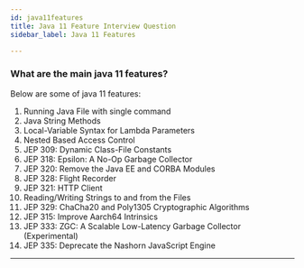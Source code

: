 ```yaml
---
id: java11features
title: Java 11 Feature Interview Question
sidebar_label: Java 11 Features

---
```


### What are the main java 11 features?
Below are some of java 11 features: 

1. Running Java File with single command
1. Java String Methods
1. Local-Variable Syntax for Lambda Parameters
1. Nested Based Access Control
1. JEP 309: Dynamic Class-File Constants
1. JEP 318: Epsilon: A No-Op Garbage Collector
1. JEP 320: Remove the Java EE and CORBA Modules
1. JEP 328: Flight Recorder
1. JEP 321: HTTP Client
1. Reading/Writing Strings to and from the Files
1. JEP 329: ChaCha20 and Poly1305 Cryptographic Algorithms
1. JEP 315: Improve Aarch64 Intrinsics
1. JEP 333: ZGC: A Scalable Low-Latency Garbage Collector (Experimental)
1. JEP 335: Deprecate the Nashorn JavaScript Engine
---
